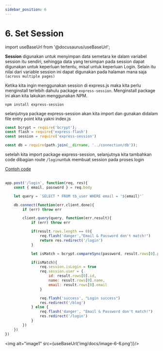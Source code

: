 ```yaml
---
sidebar_position: 6
---
```


# 6. Set Session 

import useBaseUrl from '@docusaurus/useBaseUrl';

**Session** digunakan untuk menyimpan data semetara ke dalam variabel session itu sendiri, sehingga data yang tersimpan pada session dapat digunakan untuk keperluan tertentu, misal untuk keperluan Login. Selain itu nilai dari variable session ini dapat digunakan pada halaman mana saja `(across multiple pages)`

Ketika kita ingin menggunakan session di express.js maka kita perlu menginstall terlebih dahulu package `express-session`. Menginstall package ini akan kita lakukan menggunakan NPM.

```shell
npm install express-session
```

selanjutnya package express-session akan kita import dan gunakan didalam file entry point kita yakni index.js

```js title=index.js {3}
const bcrypt = require('bcrypt');
const flash = require('express-flash')
const session = require('express-session')

const db = require(path.join(__dirname, '../connection/db'));
```

setelah kita import package express-session, selanjutnya kita tambahkan code dibagian route `/login`untuk membuat session pada proses login

<a class="btn-example-code" href="https://github.com/demo-dumbways/ebook-code-result-chapter-2/blob/day6-7.set-session/api/index.js">
Contoh code
</a>

<br />
<br />

```js {17-32}
app.post('/login', function(req, res){
    const { email, password } = req.body

    let query = `SELECT * FROM tb_user WHERE email = '${email}'`

    db.connect(function(err,client,done){
        if (err) throw err

        client.query(query, function(err,result){
            if (err) throw err

            if(result.rows.length == 0){
                req.flash('danger',"Email & Password don't match!")
                return res.redirect('/login')
            }

            let isMatch = bcrypt.compareSync(password, result.rows[0].password)

            if(isMatch){
                req.session.isLogin = true
                req.session.user = {
                    id: result.rows[0].id,
                    name: result.rows[0].name,
                    email: result.rows[0].email
                }

                req.flash('success', "Login success")
                res.redirect('/blog')
            } else {
                req.flash('danger', "Email & Password don't match!")
                res.redirect('/login')
            }
        })
    })
})
```

<img alt="image1" src={useBaseUrl('img/docs/image-6-6.png')}/>